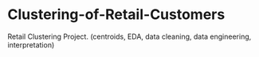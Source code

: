 # Clustering-of-Retail-Customers
Retail Clustering Project. (centroids, EDA, data cleaning, data engineering, interpretation)
